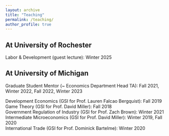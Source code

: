```yaml
---
layout: archive
title: "Teaching"
permalink: /teaching/
author_profile: true
---
```

## At University of Rochester

Labor & Development (guest lecture): Winter 2025

## At University of Michigan

Graduate Student Mentor (~ Economics Department Head TA): Fall 2021, Winter 2022, Fall 2022, Winter 2023

Development Economics (GSI for Prof. Lauren Falcao Bergquist): Fall 2019  <br>
Game Theory (GSI for Prof. David Miller): Fall 2018  <br>
Government Regulation of Industry (GSI for Prof. Zach Brown): Winter 2021  <br>
Intermediate Microeconomics (GSI for Prof. David Miller): Winter 2019, Fall 2020  <br>
International Trade (GSI for Prof. Dominick Bartelme): Winter 2020
